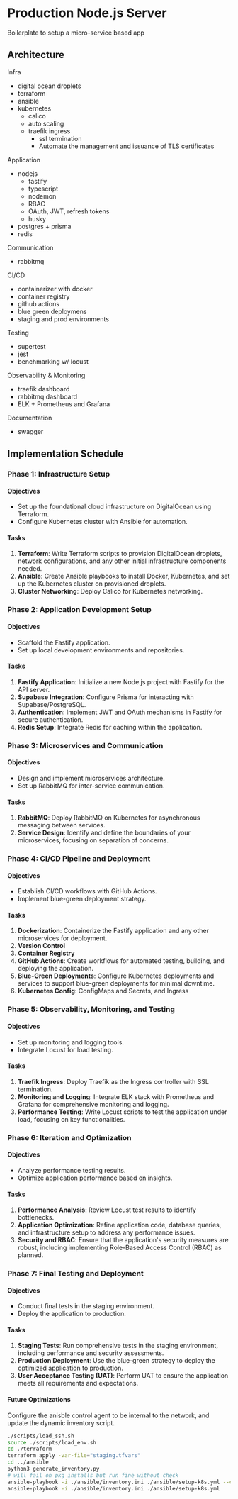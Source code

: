 # Production Node.js Server

Boilerplate to setup a micro-service based app

## Architecture

Infra

- digital ocean droplets
- terraform
- ansible
- kubernetes
  - calico
  - auto scaling
  - traefik ingress
    - ssl termination
    - Automate the management and issuance of TLS certificates

Application

- nodejs
  - fastify
  - typescript
  - nodemon
  - RBAC
  - OAuth, JWT, refresh tokens
  - husky
- postgres + prisma
- redis

Communication

- rabbitmq

CI/CD

- containerizer with docker
- container registry
- github actions
- blue green deploymens
- staging and prod environments

Testing

- supertest
- jest
- benchmarking w/ locust

Observability & Monitoring

- traefik dashboard
- rabbitmq dashboard
- ELK + Prometheus and Grafana

Documentation

- swagger

## Implementation Schedule

### Phase 1: Infrastructure Setup

#### Objectives

- Set up the foundational cloud infrastructure on DigitalOcean using Terraform.
- Configure Kubernetes cluster with Ansible for automation.

#### Tasks

1. **Terraform**: Write Terraform scripts to provision DigitalOcean droplets, network configurations, and any other initial infrastructure components needed.
2. **Ansible**: Create Ansible playbooks to install Docker, Kubernetes, and set up the Kubernetes cluster on provisioned droplets.
3. **Cluster Networking**: Deploy Calico for Kubernetes networking.

### Phase 2: Application Development Setup

#### Objectives

- Scaffold the Fastify application.
- Set up local development environments and repositories.

#### Tasks

1. **Fastify Application**: Initialize a new Node.js project with Fastify for the API server.
2. **Supabase Integration**: Configure Prisma for interacting with Supabase/PostgreSQL.
3. **Authentication**: Implement JWT and OAuth mechanisms in Fastify for secure authentication.
4. **Redis Setup**: Integrate Redis for caching within the application.

### Phase 3: Microservices and Communication

#### Objectives

- Design and implement microservices architecture.
- Set up RabbitMQ for inter-service communication.

#### Tasks

1. **RabbitMQ**: Deploy RabbitMQ on Kubernetes for asynchronous messaging between services.
2. **Service Design**: Identify and define the boundaries of your microservices, focusing on separation of concerns.

### Phase 4: CI/CD Pipeline and Deployment

#### Objectives

- Establish CI/CD workflows with GitHub Actions.
- Implement blue-green deployment strategy.

#### Tasks

1. **Dockerization**: Containerize the Fastify application and any other microservices for deployment.
2. **Version Control**
3. **Container Registry**
4. **GitHub Actions**: Create workflows for automated testing, building, and deploying the application.
5. **Blue-Green Deployments**: Configure Kubernetes deployments and services to support blue-green deployments for minimal downtime.
6. **Kubernetes Config**: ConfigMaps and Secrets, and Ingress

### Phase 5: Observability, Monitoring, and Testing

#### Objectives

- Set up monitoring and logging tools.
- Integrate Locust for load testing.

#### Tasks

1. **Traefik Ingress**: Deploy Traefik as the Ingress controller with SSL termination.
2. **Monitoring and Logging**: Integrate ELK stack with Prometheus and Grafana for comprehensive monitoring and logging.
3. **Performance Testing**: Write Locust scripts to test the application under load, focusing on key functionalities.

### Phase 6: Iteration and Optimization

#### Objectives

- Analyze performance testing results.
- Optimize application performance based on insights.

#### Tasks

1. **Performance Analysis**: Review Locust test results to identify bottlenecks.
2. **Application Optimization**: Refine application code, database queries, and infrastructure setup to address any performance issues.
3. **Security and RBAC**: Ensure that the application's security measures are robust, including implementing Role-Based Access Control (RBAC) as planned.

### Phase 7: Final Testing and Deployment

#### Objectives

- Conduct final tests in the staging environment.
- Deploy the application to production.

#### Tasks

1. **Staging Tests**: Run comprehensive tests in the staging environment, including performance and security assessments.
2. **Production Deployment**: Use the blue-green strategy to deploy the optimized application to production.
3. **User Acceptance Testing (UAT)**: Perform UAT to ensure the application meets all requirements and expectations.

#### Future Optimizations

Configure the anisble control agent to be internal to the network, and update the dynamic inventory script.

```bash
./scripts/load_ssh.sh
source ./scripts/load_env.sh
cd ./terraform
terraform apply -var-file="staging.tfvars"
cd ../ansible
python3 generate_inventory.py
# will fail on pkg installs but run fine without check
ansible-playbook -i ./ansible/inventory.ini ./ansible/setup-k8s.yml --check
ansible-playbook -i ./ansible/inventory.ini ./ansible/setup-k8s.yml
```
